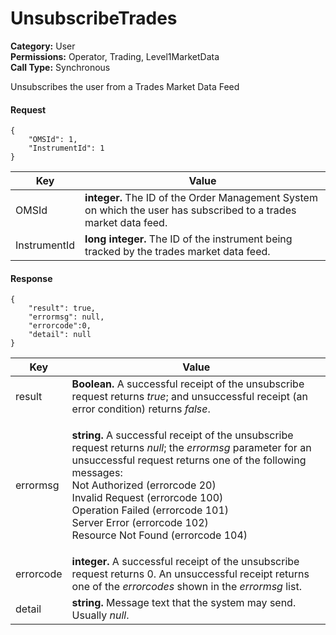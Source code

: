 # UnsubscribeTrades

**Category:** User\
**Permissions:** Operator, Trading, Level1MarketData\
**Call Type:** Synchronous

Unsubscribes the user from a Trades Market Data Feed

#### Request <a href="#request" id="request"></a>

```
{
    "OMSId": 1,
    "InstrumentId": 1
}
```

| Key          | Value                                                                                                             |
| ------------ | ----------------------------------------------------------------------------------------------------------------- |
| OMSId        | **integer.** The ID of the Order Management System on which the user has subscribed to a trades market data feed. |
| InstrumentId | **long integer.** The ID of the instrument being tracked by the trades market data feed.                          |

#### Response <a href="#response" id="response"></a>

```
{
    "result": true,
    "errormsg": null,
    "errorcode":0,
    "detail": null
}
```

| Key       | Value                                                                                                                                                                                                                                                                                                                                                                                   |
| --------- | --------------------------------------------------------------------------------------------------------------------------------------------------------------------------------------------------------------------------------------------------------------------------------------------------------------------------------------------------------------------------------------- |
| result    | **Boolean.** A successful receipt of the unsubscribe request returns _true_; and unsuccessful receipt (an error condition) returns _false_.                                                                                                                                                                                                                                             |
| errormsg  | <p><strong>string.</strong> A successful receipt of the unsubscribe request returns <em>null</em>; the <em>errormsg</em> parameter for an unsuccessful request returns one of the following messages:<br>Not Authorized (errorcode 20)<br>Invalid Request (errorcode 100)<br>Operation Failed (errorcode 101)<br>Server Error (errorcode 102)<br>Resource Not Found (errorcode 104)</p> |
| errorcode | **integer.** A successful receipt of the unsubscribe request returns 0. An unsuccessful receipt returns one of the _errorcodes_ shown in the _errormsg_ list.                                                                                                                                                                                                                           |
| detail    | **string.** Message text that the system may send. Usually _null_.                                                                                                                                                                                                                                                                                                                      |

